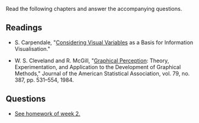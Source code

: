 Read the following chapters and answer the accompanying questions.

## Readings

* S. Carpendale, "[Considering Visual Variables][1] as a Basis for Information
  Visualisation."

* W. S. Cleveland and R. McGill, "[Graphical Perception][2]: Theory,
  Experimentation, and Application to the Development of Graphical Methods,"
  Journal of the American Statistical Association, vol. 79, no. 387, pp.
  531–554, 1984.

## Questions

* [See homework of week 2.][3]

[1]: cdn://excerpts/w2/Carpendale_Considering_Visual_Variables.pdf
[2]: cdn://excerpts/w2/Cleveland_Graphical_Perception_Theory.pdf
[3]: /homework/week-2-scraping
